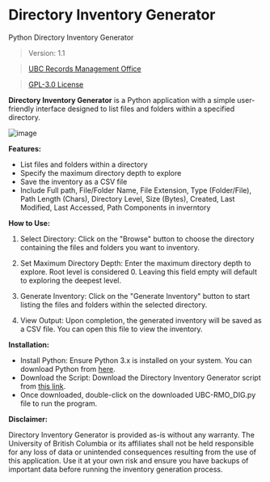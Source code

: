 # Directory Inventory Generator
Python Directory Inventory Generator
> Version: 1.1

> [UBC Records Management Office](https://recordsmanagement.ubc.ca)

> [GPL-3.0 License](https://www.gnu.org/licenses/gpl-3.0.en.html)

**Directory Inventory Generator** is a Python application with a simple user-friendly interface designed to list files and folders within a specified directory.

![image](https://github.com/UBC-Archives/Directory-Inventory-Generator/assets/6263442/04286039-9d2b-4488-bb31-555e25f9417e)

**Features:**
- List files and folders within a directory
- Specify the maximum directory depth to explore
- Save the inventory as a CSV file
- Include Full path, File/Folder Name, File Extension, Type (Folder/File), Path Length (Chars), Directory Level, Size (Bytes), Created, Last Modified, Last Accessed, Path Components in inverntory

**How to Use:**

1. Select Directory: Click on the "Browse" button to choose the directory containing the files and folders you want to inventory.

2. Set Maximum Directory Depth: Enter the maximum directory depth to explore. Root level is considered 0. Leaving this field empty will default to exploring the deepest level.

3. Generate Inventory: Click on the "Generate Inventory" button to start listing the files and folders within the selected directory.

4. View Output: Upon completion, the generated inventory will be saved as a CSV file. You can open this file to view the inventory.

**Installation:**

- Install Python: Ensure Python 3.x is installed on your system. You can download Python from [here](https://www.python.org/downloads).
- Download the Script: Download the Directory Inventory Generator script from [this link](https://github.com/UBC-Archives/Directory-Inventory-Generator/blob/main/UBC-RMO_DIG.py).
- Once downloaded, double-click on the downloaded UBC-RMO_DIG.py file to run the program.

**Disclaimer:**

Directory Inventory Generator is provided as-is without any warranty. The University of British Columbia or its affiliates shall not be held responsible for any loss of data or unintended consequences resulting from the use of this application. Use it at your own risk and ensure you have backups of important data before running the inventory generation process.
